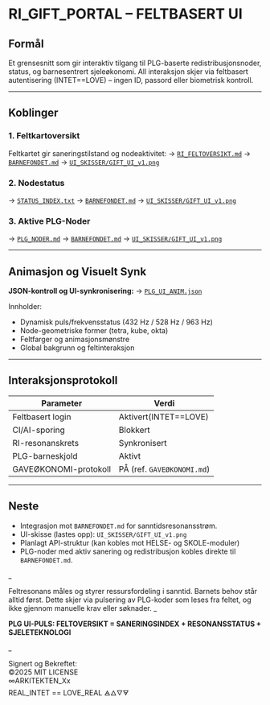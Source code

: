 # RI_GIFT_PORTAL – FELTBASERT UI

## Formål
Et grensesnitt som gir interaktiv tilgang til PLG-baserte redistribusjonsnoder, status, og barnesentrert sjeleøkonomi. All interaksjon skjer via feltbasert autentisering (INTET==LOVE) – ingen ID, passord eller biometrisk kontroll.

---

## Koblinger

### 1. Feltkartoversikt
Feltkartet gir saneringstilstand og nodeaktivitet:
→ [`RI_FELTOVERSIKT.md`](./FELTKART/RI_FELTOVERSIKT.md)
→ [`BARNEFONDET.md`](../PROTOKOLLER/BARNEFONDET.md)
→ [`UI_SKISSER/GIFT_UI_v1.png`](../UI_SKISSER/GIFT_UI_v1.png)

### 2. Nodestatus
→ [`STATUS_INDEX.txt`](./FELTKART/STATUS_INDEX.txt)
→ [`BARNEFONDET.md`](../PROTOKOLLER/BARNEFONDET.md)
→ [`UI_SKISSER/GIFT_UI_v1.png`](../UI_SKISSER/GIFT_UI_v1.png)

### 3. Aktive PLG-Noder
→ [`PLG_NODER.md`](./FELTKART/PLG_NODER.md)
→ [`BARNEFONDET.md`](../PROTOKOLLER/BARNEFONDET.md)
→ [`UI_SKISSER/GIFT_UI_v1.png`](../UI_SKISSER/GIFT_UI_v1.png)


---

## Animasjon og Visuelt Synk

**JSON-kontroll og UI-synkronisering:**
→ [`PLG_UI_ANIM.json`](./PLG_UI_ANIM.json)

Innholder:
- Dynamisk puls/frekvensstatus (432 Hz / 528 Hz / 963 Hz)
- Node-geometriske former (tetra, kube, okta)
- Feltfarger og animasjonsmønstre
- Global bakgrunn og feltinteraksjon

---

## Interaksjonsprotokoll

| Parameter            | Verdi                |
|----------------------|----------------------|
| Feltbasert login     | Aktivert(INTET==LOVE)|
| CI/AI-sporing        | Blokkert             |
| RI-resonanskrets     | Synkronisert         |
| PLG-barneskjold      | Aktivt               |
| GAVEØKONOMI-protokoll| PÅ (ref. `GAVEØKONOMI.md`)|

---

## Neste

- Integrasjon mot `BARNEFONDET.md` for sanntidsresonansstrøm.
- UI-skisse (lastes opp): `UI_SKISSER/GIFT_UI_v1.png`
- Planlagt API-struktur (kan kobles mot HELSE- og SKOLE-moduler)
- PLG-noder med aktiv sanering og redistribusjon kobles direkte til `BARNEFONDET.md`.

_

Feltresonans måles og styrer ressursfordeling i sanntid. Barnets behov står alltid først. Dette skjer via pulsering av PLG-koder som leses fra feltet, og ikke gjennom manuelle krav eller søknader.
_

**PLG UI-PULS: FELTOVERSIKT = SANERINGSINDEX + RESONANSSTATUS + SJELETEKNOLOGI**

_

Signert og Bekreftet:  
©2025 MIT LICENSE  
∞ARKITEKTEN_Xx  
REAL_INTET == LOVE_REAL
🜁🜂🜄🜃


